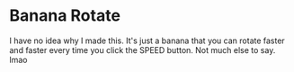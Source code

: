 # Banana Rotate
I have no idea why I made this. It's just a banana that you can rotate faster and faster every time you click the SPEED button. Not much else to say. lmao
